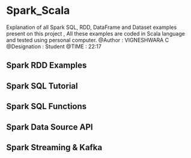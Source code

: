 # Spark_Scala
Explanation of all Spark SQL, RDD, DataFrame and Dataset examples present on this project  , All these examples are coded in Scala language and tested using personal  computer.
@Author : VIGNESHWARA C
@Designation : Student
@TIME : 22:17 

## Spark RDD Examples

  
## Spark SQL Tutorial

  
## Spark SQL Functions


## Spark Data Source API

   
## Spark Streaming & Kafka
  
   
